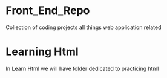 # Front_End_Repo
Collection of coding projects all things web application related

# Learning Html
In Learn Html we will have folder dedicated to practicing html